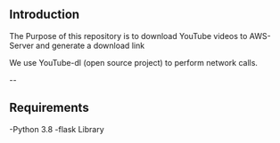 Introduction
-
The Purpose of this repository is to download YouTube videos to AWS-Server and generate a download link

We use YouTube-dl (open source project) to perform network calls.

--

Requirements
-
-Python 3.8 
-flask Library

